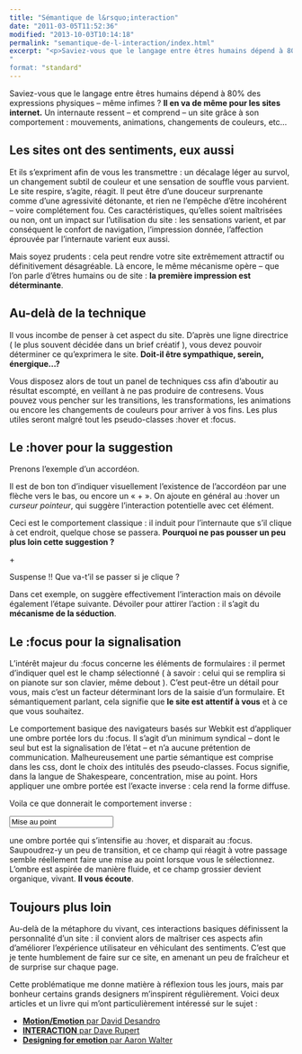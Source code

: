 ```yaml
---
title: "Sémantique de l&rsquo;interaction"
date: "2011-03-05T11:52:36"
modified: "2013-10-03T10:14:18"
permalink: "semantique-de-l-interaction/index.html"
excerpt: "<p>Saviez-vous que le langage entre êtres humains dépend à 80% des expressions physiques &#8211; même infimes ? Il en va de même pour les sites internet. Un internaute ressent &#8211; et comprend &#8211; un site grâce à son comportement : mouvements, animations, changements de couleurs, etc.. Les sites ont des sentiments, eux aussi ! <a href="https://www.ffoodd.fr/semantique-de-l-interaction/" aria-hidden="true">Lire la suite de «&nbsp;Sémantique de l&rsquo;interaction&nbsp;» <span class="meta-nav">&rarr;</span></a></p>
"
format: "standard"
---
```

<p>Saviez-vous que le langage entre êtres humains dépend à 80% des expressions physiques &#8211; même infimes ? <strong>Il en va de même pour les sites internet.</strong> Un internaute ressent &#8211; et comprend &#8211; un site grâce à son comportement : mouvements, animations, changements de couleurs, etc…</p>
<h2>Les sites ont des sentiments, eux aussi</h2>
<p>Et ils s&rsquo;expriment afin de vous les transmettre : un décalage léger au survol, un changement subtil de couleur et une sensation de souffle vous parvient. Le site respire, s&rsquo;agite, réagit. Il peut être d&rsquo;une douceur surprenante comme d&rsquo;une agressivité détonante, et rien ne l&#8217;empêche d&rsquo;être incohérent &#8211; voire complétement fou. Ces caractéristiques, qu&rsquo;elles soient maîtrisées ou non, ont un impact sur l&rsquo;utilisation du site : les sensations varient, et par conséquent le confort de navigation, l&rsquo;impression donnée, l&rsquo;affection éprouvée par l&rsquo;internaute varient eux aussi.</p>
<p>Mais soyez prudents : cela peut rendre votre site extrêmement attractif ou définitivement désagréable. Là encore, le même mécanisme opère &#8211; que l&rsquo;on parle d&rsquo;êtres humains ou de site : <strong>la première impression est déterminante</strong>.</p>
<h2>Au-delà de la technique</h2>
<p>Il vous incombe de penser à cet aspect du site. D&rsquo;après une ligne directrice ( le plus souvent décidée dans un brief créatif ), vous devez pouvoir déterminer ce qu&rsquo;exprimera le site. <strong>Doit-il être sympathique, serein, énergique…?</strong></p>
<p>Vous disposez alors de tout un panel de techniques css afin d&rsquo;aboutir au résultat escompté, en veillant à ne pas produire de contresens. Vous pouvez vous pencher sur les transitions, les transformations, les animations ou encore les changements de couleurs pour arriver à vos fins. Les plus utiles seront malgré tout les pseudo-classes :hover et :focus.</p>
<h2>Le :hover pour la suggestion</h2>
<p>Prenons l&rsquo;exemple d&rsquo;un accordéon.</p>
<p>Il est de bon ton d&rsquo;indiquer visuellement l&rsquo;existence de l&rsquo;accordéon par une flèche vers le bas, ou encore un « + ». On ajoute en général au :hover un <em style="cursor: pointer;">curseur pointeur</em>, qui suggère l&rsquo;interaction potentielle avec cet élément.</p>
<p>Ceci est le comportement classique : il induit pour l&rsquo;internaute que s&rsquo;il clique à cet endroit, quelque chose se passera. <strong>Pourquoi ne pas pousser un peu plus loin cette suggestion ?</strong></p>
<div class="exemple"><a id="ouvrir"></a>+</p>
<div>Suspense !! Que va-t&rsquo;il se passer si je clique ?</div>
</div>
<p>Dans cet exemple, on suggère effectivement l&rsquo;interaction mais on dévoile également l&rsquo;étape suivante. Dévoiler pour attirer l&rsquo;action : il s&rsquo;agit du <strong>mécanisme de la séduction</strong>.</p>
<h2>Le :focus pour la signalisation</h2>
<p>L&rsquo;intérêt majeur du :focus concerne les éléments de formulaires : il permet d&rsquo;indiquer quel est le champ sélectionné ( à savoir : celui qui se remplira si on pianote sur son clavier, même debout ). C&rsquo;est peut-être un détail pour vous, mais c&rsquo;est un facteur déterminant lors de la saisie d&rsquo;un formulaire. Et sémantiquement parlant, cela signifie que <strong>le site est attentif à vous</strong> et à ce que vous souhaitez.</p>
<p>Le comportement basique des navigateurs basés sur Webkit est d&rsquo;appliquer une ombre portée lors du :focus. Il s&rsquo;agit d&rsquo;un minimum syndical &#8211; dont le seul but est la signalisation de l&rsquo;état &#8211; et n&rsquo;a aucune prétention de communication. Malheureusement une partie sémantique est comprise dans les css, dont le choix des intitulés des pseudo-classes. Focus signifie, dans la langue de Shakespeare, concentration, mise au point. Hors appliquer une ombre portée est l&rsquo;exacte inverse : cela rend la forme diffuse.</p>
<p>Voila ce que donnerait le comportement inverse :</p>
<div class="exemple"><input id="f" type="text" value="Mise au point" /></div>
<p>une ombre portée qui s&rsquo;intensifie au :hover, et disparait au :focus. Saupoudrez-y un peu de transition, et ce champ qui réagit à votre passage semble réellement faire une mise au point lorsque vous le sélectionnez. L&rsquo;ombre est aspirée de manière fluide, et ce champ grossier devient organique, vivant. <strong>Il vous écoute</strong>.</p>
<h2>Toujours plus loin</h2>
<p>Au-delà de la métaphore du vivant, ces interactions basiques définissent la personnalité d&rsquo;un site : il convient alors de maîtriser ces aspects afin d&rsquo;améliorer l&rsquo;expérience utilisateur en véhiculant des sentiments. C&rsquo;est que je tente humblement de faire sur ce site, en amenant un peu de fraîcheur et de surprise sur chaque page.</p>
<p>Cette problématique me donne matière à réflexion tous les jours, mais par bonheur certains grands designers m&rsquo;inspirent régulièrement. Voici deux articles et un livre qui m&rsquo;ont particulièrement intéressé sur le sujet :</p>
<ul>
<li><a href="http://desandro.github.com/motion-emotion/" target="_blank"><strong>Motion/Emotion</strong> par David Desandro</a></li>
<li><a href="http://daverupert.com/2011/07/interaction/" target="_blank"><strong>INTERACTION</strong> par Dave Rupert</a></li>
<li><a href="http://www.abookapart.com/products/designing-for-emotion" target="_blank"><strong>Designing for emotion</strong> par Aaron Walter</a></li>
</ul>
